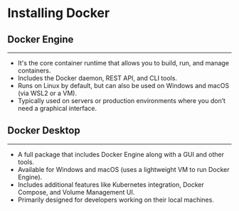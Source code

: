 # Installing Docker


## Docker Engine
---
- It's the core container runtime that allows you to build, run, and manage containers.
- Includes the Docker daemon, REST API, and CLI tools.
- Runs on Linux by default, but can also be used on Windows and macOS (via WSL2 or a VM).
- Typically used on servers or production environments where you don’t need a graphical interface.

## Docker Desktop
---
- A full package that includes Docker Engine along with a GUI and other tools.
- Available for Windows and macOS (uses a lightweight VM to run Docker Engine).
- Includes additional features like Kubernetes integration, Docker Compose, and Volume Management UI.
- Primarily designed for developers working on their local machines.
